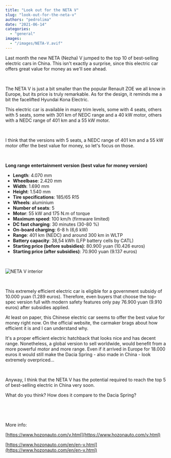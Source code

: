 ```yaml
---
title: "Look out for the NETA V"
slug: "look-out-for-the-neta-v"
authors: "pedrolima"
date: "2021-06-14"
categories: 
  - "general"
images: 
  - "/images/NETA-V.avif"
---
```


Last month the new NETA (Nezha) V jumped to the top 10 of best-selling electric cars in China. This isn't exactly a surprise, since this electric car offers great value for money as we'll see ahead.

 

The NETA V is just a bit smaller than the popular Renault ZOE we all know in Europe, but its price is truly remarkable. As for the design, it reminds me a bit the facelifted Hyundai Kona Electric.

This electric car is available in many trim levels, some with 4 seats, others with 5 seats, some with 301 km of NEDC range and a 40 kW motor, others with a NEDC range of 401 km and a 55 kW motor.

 

I think that the versions with 5 seats, a NEDC range of 401 km and a 55 kW motor offer the best value for money, so let's focus on those.

 

**Long range entertainment version (best value for money version)**

- **Length**: 4.070 mm
- **Wheelbase**: 2.420 mm
- **Width**: 1.690 mm
- **Height**: 1.540 mm
- **Tire specifications**: 185/65 R15
- **Wheels**: aluminium
- **Number of seats**: 5
- **Motor**: 55 kW and 175 N.m of torque
- **Maximum speed**: 100 km/h (firmware limited)
- **DC fast charging**: 30 minutes (30-80 %)
- **On-board charging**: 6-8 h (6,6 kW)
- **Range**: 401 km (NEDC) and around 300 km in WLTP
- **Battery capacity**: 38,54 kWh (LFP battery cells by CATL)
- **Starting price (before subsidies)**: 80.900 yuan (10.426 euros)
- **Starting price (after subsidies)**: 70.900 yuan (9.137 euros)

 

![NETA V interior](images/NETA-V-interior.avif)

 

This extremely efficient electric car is eligible for a government subsidy of 10.000 yuan (1.289 euros). Therefore, even buyers that choose the top-spec version full with modern safety features only pay 76.900 yuan (9.910 euros) after subsidies applied.

At least on paper, this Chinese electric car seems to offer the best value for money right now. On the official website, the carmaker brags about how efficient it is and I can understand why.

It's a proper efficient electric hatchback that looks nice and has decent range. Nonetheless, a global version to sell worldwide, would benefit from a more powerful motor and more range. Even if it arrived in Europe for 18.000 euros it would still make the Dacia Spring - also made in China - look extremely overpriced...

 

Anyway, I think that the NETA V has the potential required to reach the top 5 of best-selling electric in China very soon.

What do you think? How does it compare to the Dacia Spring?

 

 

More info:

[https://www.hozonauto.com/v.html](https://www.hozonauto.com/v.html)

[https://www.hozonauto.com/en/en-v.html](https://www.hozonauto.com/en/en-v.html)
